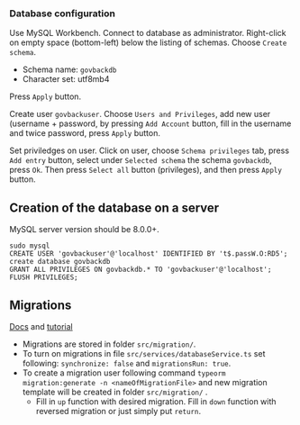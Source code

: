 ### Database configuration

Use MySQL Workbench. Connect to database as administrator. Right-click on empty space (bottom-left) below the listing of schemas. Choose `Create schema`.

- Schema name: `govbackdb`
- Character set: utf8mb4

Press `Apply` button.

Create user `govbackuser`. Choose `Users and Privileges`, add new user (username + password, by pressing `Add Account` button, fill in the username and twice password, press `Apply` button.

Set priviledges on user. Click on user, choose `Schema privileges` tab, press `Add entry` button, select under `Selected schema` the schema `govbackdb`, press `Ok`. Then press `Select all` button (privileges), and then press `Apply` button.    

## Creation of the database on a server

MySQL server version should be 8.0.0+.

```
sudo mysql
CREATE USER 'govbackuser'@'localhost' IDENTIFIED BY 't$.passW.O:RD5';
create database govbackdb
GRANT ALL PRIVILEGES ON govbackdb.* TO 'govbackuser'@'localhost';
FLUSH PRIVILEGES;
```

## Migrations

[Docs](https://typeorm.io/#/migrations) and [tutorial](https://betterprogramming.pub/typeorm-migrations-explained-fdb4f27cb1b3)

- Migrations are stored in folder `src/migration/`.
- To turn on migrations in file `src/services/databaseService.ts` set following: `synchronize: false` and `migrationsRun: true`.
- To create a migration user following command `typeorm migration:generate -n <nameOfMigrationFile>` and new migration template will be created in folder `src/migration/` .
  -  Fill in `up` function with desired migration. Fill in `down` function with reversed migration or just simply put `return`.
